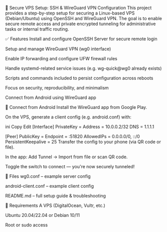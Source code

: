 🔐 Secure VPS Setup: SSH & WireGuard VPN Configuration
This project provides a step-by-step setup for securing a Linux-based VPS (Debian/Ubuntu) using OpenSSH and WireGuard VPN. The goal is to enable secure remote access and private encrypted tunneling for administrative tasks or internal traffic routing.

✅ Features
Install and configure OpenSSH Server for secure remote login

Setup and manage WireGuard VPN (wg0 interface)

Enable IP forwarding and configure UFW firewall rules

Handle systemd-related service issues (e.g. wg-quick@wg0 already exists)

Scripts and commands included to persist configuration across reboots

Focus on security, reproducibility, and minimalism

Connect from Android using WireGuard app

📱 Connect from Android
Install the WireGuard app from Google Play.

On the VPS, generate a client config (e.g. android.conf) with:

ini
Copy
Edit
[Interface]
PrivateKey = <your-android-private-key>
Address = 10.0.0.2/32
DNS = 1.1.1.1

[Peer]
PublicKey = <server-public-key>
Endpoint = <your-vps-ip>:51820
AllowedIPs = 0.0.0.0/0, ::/0
PersistentKeepalive = 25
Transfer the config to your phone (via QR code or file).

In the app: Add Tunnel → Import from file or scan QR code.

Toggle the switch to connect — you're now securely tunneled!

📂 Files
wg0.conf – example server config

android-client.conf – example client config

README.md – full setup guide & troubleshooting

🔧 Requirements
A VPS (DigitalOcean, Vultr, etc.)

Ubuntu 20.04/22.04 or Debian 10/11

Root or sudo access

